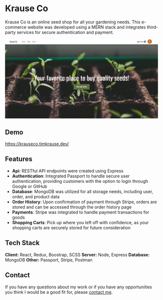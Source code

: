 
# Krause Co

Krause Co is an online seed shop for all your gardening needs. This e-commerce website was developed using a MERN stack and integrates third-party services for secure authentication and payment.

![App Screenshot](./imgs/home.PNG)

## Demo

https://krauseco.timkrause.dev/

## Features

- **Api**: RESTful API endpoints were created using Express
- **Authentication**: Integrated Passport to handle secure user authentication, providing customers with the option to login through Google or GitHub
- **Database**: MongoDB was utilized for all storage needs, including user, order, and product data
- **Order History**: Upon confirmation of payment through Stripe, orders are stored and can be accessed through the order history page
- **Payments**: Stripe was integrated to handle payment transactions for goods
- **Shopping Carts**: Pick up where you left off with confidence, as your shopping carts are securely stored for future consideration

## Tech Stack

**Client:** React, Redux, Boostrap, SCSS
**Server:** Node, Express
**Database:** MongoDB
**Other:** Passport, Stripe, Postman

## Contact
If you have any questions about my work or if you have any opportunities you think I would be a good fit for, please [contact me](mailto:timkrausedev@gmail.com).

